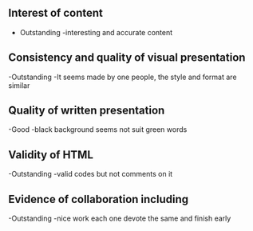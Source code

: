 ## Interest of content
- Outstanding 
-interesting and accurate content

## Consistency and quality of visual presentation
-Outstanding
-It seems made by one people, the style and format are similar

## Quality of written presentation
-Good
-black background seems not suit green words

## Validity of HTML
-Outstanding
-valid codes but not comments on it

## Evidence of collaboration including
-Outstanding
-nice work each one devote the same and finish early
